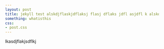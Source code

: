```yaml
---
layout: post
title: jekyll test alskdjflaskjdflaksj flasj dflaks jdfl asjdfl k alskdjflas jflaksjflka sjdflkajs lf as
something: whatisthis
css:
- post.css
---
```


lkasdjflakjsdflkj
